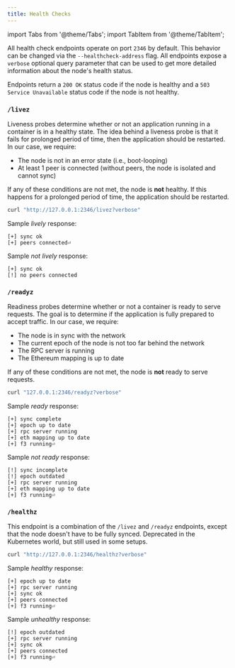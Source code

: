 ```yaml
---
title: Health Checks
---
```


import Tabs from '@theme/Tabs';
import TabItem from '@theme/TabItem';

All health check endpoints operate on port `2346` by default. This behavior can
be changed via the `--healthcheck-address` flag. All endpoints expose a
`verbose` optional query parameter that can be used to get more detailed
information about the node's health status.

Endpoints return a `200 OK` status code if the node is healthy and a
`503 Service Unavailable` status code if the node is not healthy.

<Tabs>
  <TabItem value="livez" label="/livez" default>

### `/livez`

Liveness probes determine whether or not an application running in a container
is in a healthy state. The idea behind a liveness probe is that it fails for
prolonged period of time, then the application should be restarted. In our case,
we require:

- The node is not in an error state (i.e., boot-looping)
- At least 1 peer is connected (without peers, the node is isolated and cannot
  sync)

If any of these conditions are not met, the node is **not** healthy. If this
happens for a prolonged period of time, the application should be restarted.

```bash
curl "http://127.0.0.1:2346/livez?verbose"
```

Sample _lively_ response:

```console
[+] sync ok
[+] peers connected⏎
```

Sample _not lively_ response:

```
[+] sync ok
[!] no peers connected
```

  </TabItem>
  <TabItem value="readyz" label="/readyz" >

### `/readyz`

Readiness probes determine whether or not a container is ready to serve
requests. The goal is to determine if the application is fully prepared to
accept traffic. In our case, we require:

- The node is in sync with the network
- The current epoch of the node is not too far behind the network
- The RPC server is running
- The Ethereum mapping is up to date

If any of these conditions are not met, the node is **not** ready to serve
requests.

```bash
curl "127.0.0.1:2346/readyz?verbose"
```

Sample _ready_ response:

```console
[+] sync complete
[+] epoch up to date
[+] rpc server running
[+] eth mapping up to date
[+] f3 running⏎
```

Sample _not ready_ response:

```console
[!] sync incomplete
[!] epoch outdated
[+] rpc server running
[+] eth mapping up to date
[+] f3 running⏎
```

  </TabItem>  
  <TabItem value="healthz" label="/healthz" >

### `/healthz`

This endpoint is a combination of the `/livez` and `/readyz` endpoints, except
that the node doesn't have to be fully synced. Deprecated in the Kubernetes
world, but still used in some setups.

```bash
curl "http://127.0.0.1:2346/healthz?verbose"
```

Sample _healthy_ response:

```console
[+] epoch up to date
[+] rpc server running
[+] sync ok
[+] peers connected
[+] f3 running⏎
```

Sample _unhealthy_ response:

```
[!] epoch outdated
[+] rpc server running
[+] sync ok
[+] peers connected
[+] f3 running⏎
```

  </TabItem>
</Tabs>
